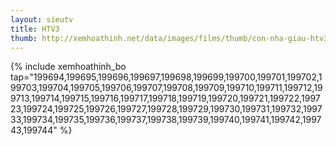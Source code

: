```yaml
---
layout: sieutv
title: HTV3
thumb: http://xemhoathinh.net/data/images/films/thumb/con-nha-giau-htv3-1996.jpg
---
```

{% include xemhoathinh_bo tap="199694,199695,199696,199697,199698,199699,199700,199701,199702,199703,199704,199705,199706,199707,199708,199709,199710,199711,199712,199713,199714,199715,199716,199717,199718,199719,199720,199721,199722,199723,199724,199725,199726,199727,199728,199729,199730,199731,199732,199733,199734,199735,199736,199737,199738,199739,199740,199741,199742,199743,199744" %} 
